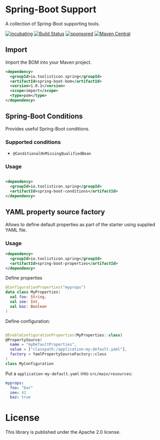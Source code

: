 # Spring-Boot Support

A collection of Spring-Boot supporting tools.

[![incubating](https://img.shields.io/badge/lifecycle-INCUBATING-orange.svg)](https://github.com/holisticon#open-source-lifecycle)
[![Build Status](https://github.com/toolisticon/spring-conditions/workflows/Development%20branches/badge.svg)](https://github.com/toolisticon/spring-conditions/actions)
[![sponsored](https://img.shields.io/badge/sponsoredBy-Holisticon-RED.svg)](https://holisticon.de/)
[![Maven Central](https://maven-badges.herokuapp.com/maven-central/io.toolisticon.spring/spring-conditions/badge.svg)](https://maven-badges.herokuapp.com/maven-central/io.toolisticon.spring/spring-conditions)

## Import

Import the BOM into your Maven project.

```xml 
<dependency>
  <groupId>io.toolisticon.spring</groupId>
  <artifactId>spring-boot-bom</artifactId>
  <version>1.0.1</version>
  <scope>import</scope>
  <type>pom</type>
</dependency>
```

## Spring-Boot Conditions

Provides useful Spring-Boot conditions.

### Supported conditions

- `@ConditionalOnMissingQualifiedBean`

### Usage

```xml

<dependency>
  <groupId>io.toolisticon.spring</groupId>
  <artifactId>spring-boot-conditions</artifactId>
</dependency>
```

## YAML property source factory

Allows to define default properties as part of the starter using supplied YAML file.

### Usage

```xml
<dependency>
  <groupId>io.toolisticon.spring</groupId>
  <artifactId>spring-boot-properties</artifactId>
</dependency>
```

Define properties

```kotlin
@ConfigurationProperties("myprops")
data class MyProperties(
  val foo: String,
  val zee: Int,
  val baz: Boolean
)

```

Define configuration:

```kotlin

@EnableConfigurationProperties(MyProperties::class)
@PropertySource(
  name = "myDefaultProperties",
  value = ["classpath:/application-my-default.yaml"],
  factory = YamlPropertySourceFactory::class
)
class MyConfiguration 

```

Put a `application-my-default.yaml` into `src/main/resources`:

```yaml
myprops:
  foo: "bar"
  zee: 42
  baz: true
```


# License

This library is published under the Apache 2.0 license.
